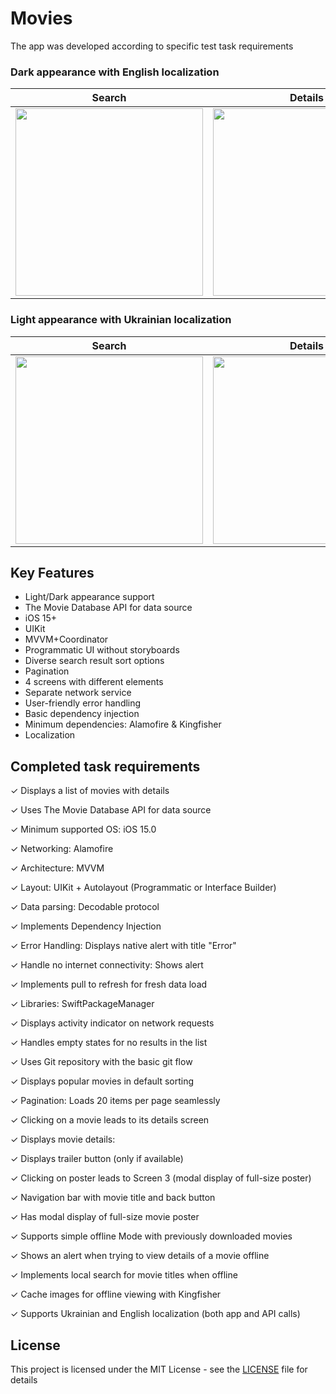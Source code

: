 # Movies

The app was developed according to specific test task requirements

### Dark appearance with English localization 

| Search | Details | Trailer |
| :----------: | :---------: | :---------: |
<img src = "https://github.com/user-attachments/assets/1ccbbbce-86f4-4fc7-bf8a-d0ffd8a7a1ec" width=300> |<img src="https://github.com/user-attachments/assets/c030ccd7-e27e-4bea-93de-16777713ed6d"  width=300> |<img src="https://github.com/user-attachments/assets/a4bfce4e-6903-490a-aeb5-19326c92750a"  width=300> |

### Light appearance with Ukrainian localization

| Search | Details | Sort |
| :----------: | :---------: | :---------: |
<img src = "https://github.com/user-attachments/assets/902f1ebe-8913-4dad-b68e-b79dfa73d08d" width=300> |<img src="https://github.com/user-attachments/assets/fd82f4ae-3a2a-497e-95dd-53ae6b6f15c5"  width=300> |<img src="https://github.com/user-attachments/assets/70a96447-835d-47c6-900b-7a43b49047e6"  width=300> |

## Key Features

* Light/Dark appearance support
* The Movie Database API for data source
* iOS 15+
* UIKit
* MVVM+Coordinator
* Programmatic UI without storyboards
* Diverse search result sort options
* Pagination
* 4 screens with different elements
* Separate network service
* User-friendly error handling
* Basic dependency injection
* Minimum dependencies: Alamofire & Kingfisher
* Localization

## Completed task requirements

✓ Displays a list of movies with details

✓ Uses The Movie Database API for data source

✓ Minimum supported OS: iOS 15.0

✓ Networking: Alamofire

✓ Architecture: MVVM

✓ Layout: UIKit + Autolayout (Programmatic or Interface Builder)

✓ Data parsing: Decodable protocol

✓ Implements Dependency Injection

✓ Error Handling: Displays native alert with title "Error"

✓ Handle no internet connectivity: Shows alert

✓ Implements pull to refresh for fresh data load

✓ Libraries: SwiftPackageManager

✓ Displays activity indicator on network requests

✓ Handles empty states for no results in the list

✓ Uses Git repository with the basic git flow

✓ Displays popular movies in default sorting

✓ Pagination: Loads 20 items per page seamlessly

✓ Clicking on a movie leads to its details screen

✓ Displays movie details:

✓ Displays trailer button (only if available)

✓ Clicking on poster leads to Screen 3 (modal display of full-size poster)

✓ Navigation bar with movie title and back button

✓ Has modal display of full-size movie poster

✓ Supports simple offline Mode with previously downloaded movies

✓ Shows an alert when trying to view details of a movie offline

✓ Implements local search for movie titles when offline

✓ Cache images for offline viewing with Kingfisher

✓ Supports Ukrainian and English localization (both app and API calls)

## License

This project is licensed under the MIT License - see the [LICENSE](LICENSE) file for details
